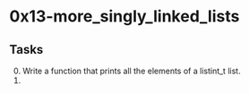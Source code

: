 # 0x13-more_singly_linked_lists
## Tasks

0. Write a function that prints all the elements of a listint_t list.
1. 
